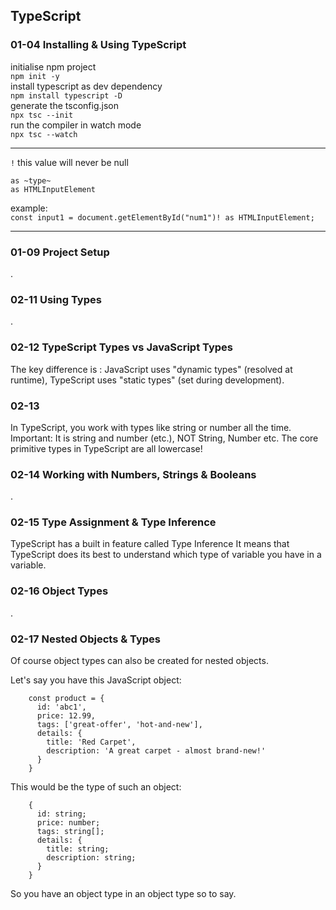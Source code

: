 ## TypeScript

### 01-04 Installing & Using TypeScript
initialise npm project  
`npm init -y`  
install typescript as dev dependency  
`npm install typescript -D`  
generate the tsconfig.json  
`npx tsc --init`  
run the compiler in watch mode  
`npx tsc --watch` 

---

`!` this value will never be null  

`as ~type~`  
`as HTMLInputElement`  

example:  
`const input1 = document.getElementById("num1")! as HTMLInputElement;`

---

### 01-09 Project Setup
.

### 02-11 Using Types
.

### 02-12 TypeScript Types vs JavaScript Types
The key difference is : JavaScript uses "dynamic types" (resolved at runtime), TypeScript uses "static types" (set during development).

### 02-13
In TypeScript, you work with types like string or number all the time.
Important: It is string and number (etc.), NOT String, Number etc.
The core primitive types in TypeScript are all lowercase!

### 02-14 Working with Numbers, Strings & Booleans
.

### 02-15 Type Assignment & Type Inference
TypeScript has a built in feature called Type Inference
It means that TypeScript does its best to understand which type of variable you have in a variable.

### 02-16 Object Types
.

### 02-17 Nested Objects & Types
Of course object types can also be created for nested objects.

Let's say you have this JavaScript object:
```
    const product = {
      id: 'abc1',
      price: 12.99,
      tags: ['great-offer', 'hot-and-new'],
      details: {
        title: 'Red Carpet',
        description: 'A great carpet - almost brand-new!'
      }
    }
```
This would be the type of such an object:
```
    {
      id: string;
      price: number;
      tags: string[];
      details: {
        title: string;
        description: string;
      }
    }
```
So you have an object type in an object type so to say.